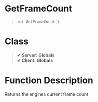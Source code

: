 # GetFrameCount
> `int GetFrameCount()`
# Class
> __✔ Server: Globals__  
> __✔ Client: Globals__  
# Function Description
Returns the engines current frame count
